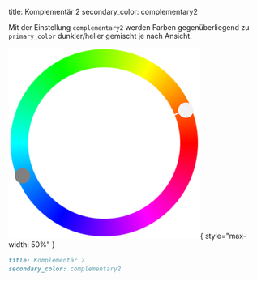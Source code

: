title: Komplementär 2
secondary_color: complementary2

Mit der Einstellung `complementary2` werden Farben gegenüberliegend zu `primary_color` dunkler/heller gemischt je nach Ansicht.

![](../../../img/sc_complementary.svg){ style="max-width: 50%" }

```markdown
title: Komplementär 2
secondary_color: complementary2
```
